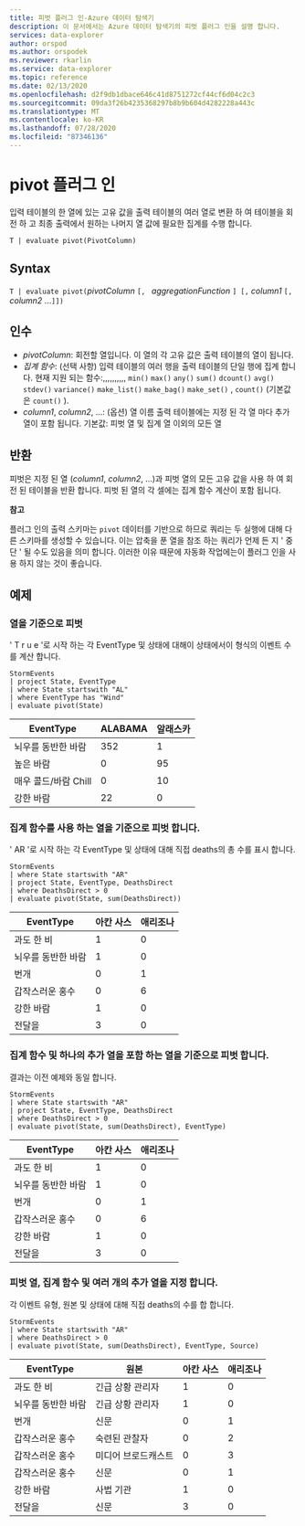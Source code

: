 ```yaml
---
title: 피벗 플러그 인-Azure 데이터 탐색기
description: 이 문서에서는 Azure 데이터 탐색기의 피벗 플러그 인을 설명 합니다.
services: data-explorer
author: orspod
ms.author: orspodek
ms.reviewer: rkarlin
ms.service: data-explorer
ms.topic: reference
ms.date: 02/13/2020
ms.openlocfilehash: d2f9db1dbace646c41d8751272cf44cf6d04c2c3
ms.sourcegitcommit: 09da3f26b4235368297b8b9b604d4282228a443c
ms.translationtype: MT
ms.contentlocale: ko-KR
ms.lasthandoff: 07/28/2020
ms.locfileid: "87346136"
---
```

# <a name="pivot-plugin"></a>pivot 플러그 인

입력 테이블의 한 열에 있는 고유 값을 출력 테이블의 여러 열로 변환 하 여 테이블을 회전 하 고 최종 출력에서 원하는 나머지 열 값에 필요한 집계를 수행 합니다.

```kusto
T | evaluate pivot(PivotColumn)
```

## <a name="syntax"></a>Syntax

`T | evaluate pivot(`*pivotColumn* `[, ` *aggregationFunction* `] [,` *column1* `[,` *column2* ...`]])`

## <a name="arguments"></a>인수

* *pivotColumn*: 회전할 열입니다. 이 열의 각 고유 값은 출력 테이블의 열이 됩니다.
* *집계 함수*: (선택 사항) 입력 테이블의 여러 행을 출력 테이블의 단일 행에 집계 합니다. 현재 지원 되는 함수:,,,,,,,,,, `min()` `max()` `any()` `sum()` `dcount()` `avg()` `stdev()` `variance()` `make_list()` `make_bag()` `make_set()` , `count()` (기본값은 `count()` ).
* *column1*, *column2*, ...: (옵션) 열 이름 출력 테이블에는 지정 된 각 열 마다 추가 열이 포함 됩니다. 기본값: 피벗 열 및 집계 열 이외의 모든 열

## <a name="returns"></a>반환

피벗은 지정 된 열 (*column1*, *column2*, ...)과 피벗 열의 모든 고유 값을 사용 하 여 회전 된 테이블을 반환 합니다. 피벗 된 열의 각 셀에는 집계 함수 계산이 포함 됩니다.

**참고**

플러그 인의 출력 스키마는 `pivot` 데이터를 기반으로 하므로 쿼리는 두 실행에 대해 다른 스키마를 생성할 수 있습니다. 이는 압축을 푼 열을 참조 하는 쿼리가 언제 든 지 ' 중단 ' 될 수도 있음을 의미 합니다. 이러한 이유 때문에 자동화 작업에는이 플러그 인을 사용 하지 않는 것이 좋습니다.

## <a name="examples"></a>예제

### <a name="pivot-by-a-column"></a>열을 기준으로 피벗

' T r u e '로 시작 하는 각 EventType 및 상태에 대해이 상태에서이 형식의 이벤트 수를 계산 합니다.

<!-- csl: https://help.kusto.windows.net:443/Samples -->
```kusto
StormEvents
| project State, EventType 
| where State startswith "AL" 
| where EventType has "Wind" 
| evaluate pivot(State)
```

|EventType|ALABAMA|알래스카|
|---|---|---|
|뇌우를 동반한 바람|352|1|
|높은 바람|0|95|
|매우 콜드/바람 Chill|0|10|
|강한 바람|22|0|


### <a name="pivot-by-a-column-with-aggregation-function"></a>집계 함수를 사용 하는 열을 기준으로 피벗 합니다.

' AR '로 시작 하는 각 EventType 및 상태에 대해 직접 deaths의 총 수를 표시 합니다.

<!-- csl: https://help.kusto.windows.net:443/Samples -->
```kusto
StormEvents 
| where State startswith "AR" 
| project State, EventType, DeathsDirect 
| where DeathsDirect > 0
| evaluate pivot(State, sum(DeathsDirect))
```

|EventType|아칸 사스|애리조나|
|---|---|---|
|과도 한 비|1|0|
|뇌우를 동반한 바람|1|0|
|번개|0|1|
|갑작스러운 홍수|0|6|
|강한 바람|1|0|
|전달을|3|0|


### <a name="pivot-by-a-column-with-aggregation-function-and-a-single-additional-column"></a>집계 함수 및 하나의 추가 열을 포함 하는 열을 기준으로 피벗 합니다.

결과는 이전 예제와 동일 합니다.

<!-- csl: https://help.kusto.windows.net:443/Samples -->
```kusto
StormEvents 
| where State startswith "AR" 
| project State, EventType, DeathsDirect 
| where DeathsDirect > 0
| evaluate pivot(State, sum(DeathsDirect), EventType)
```

|EventType|아칸 사스|애리조나|
|---|---|---|
|과도 한 비|1|0|
|뇌우를 동반한 바람|1|0|
|번개|0|1|
|갑작스러운 홍수|0|6|
|강한 바람|1|0|
|전달을|3|0|


### <a name="specify-the-pivoted-column-aggregation-function-and-multiple-additional-columns"></a>피벗 열, 집계 함수 및 여러 개의 추가 열을 지정 합니다.

각 이벤트 유형, 원본 및 상태에 대해 직접 deaths의 수를 합 합니다.

<!-- csl: https://help.kusto.windows.net:443/Samples -->
```kusto
StormEvents 
| where State startswith "AR" 
| where DeathsDirect > 0
| evaluate pivot(State, sum(DeathsDirect), EventType, Source)
```

|EventType|원본|아칸 사스|애리조나|
|---|---|---|---|
|과도 한 비|긴급 상황 관리자|1|0|
|뇌우를 동반한 바람|긴급 상황 관리자|1|0|
|번개|신문|0|1|
|갑작스러운 홍수|숙련된 관찰자|0|2|
|갑작스러운 홍수|미디어 브로드캐스트|0|3|
|갑작스러운 홍수|신문|0|1|
|강한 바람|사법 기관|1|0|
|전달을|신문|3|0|
